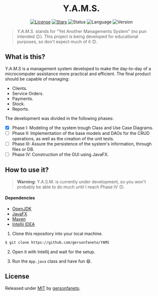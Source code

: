 <h1 align="center">Y.A.M.S.</h1>

<div align="center">

[![License](https://img.shields.io/github/license/gersonfaneto/YAMS?style=for-the-badge&logo=appveyor)](https://github.com/gersonfaneto/YAMS/blob/main/LICENSE)
[![Stars](https://img.shields.io/github/stars/gersonfaneto/YAMS?style=for-the-badge&logo=appveyor)](https://github.com/gersonfaneto/YAMS)
![Status](https://img.shields.io/static/v1?label=STATUS&message=DEVELOPMENT+🚧&color=yellow&style=for-the-badge)
![Language](https://img.shields.io/static/v1?label=LANGUAGE&message=Java&color=informational&style=for-the-badge)
![Version](https://img.shields.io/static/v1?label=VERSION&message=1.0&color=success&style=for-the-badge)

</div>

> *Y.A.M.S.* stands for "Yet Another Managements System" (no pun intended 😉). This project is being developed
> for educational purposes, so don't expect much of it 🙃.

## What is this?

*Y.A.M.S* is a management system developed to make the day-to-day of a microcomputer assistance
more practical and efficient. The final product should be capable of managing:

- Clients.
- Service Orders.
- Payments.
- Stock.
- Reports.

The development was divided in the following phases:

- [x] Phase I: Modeling of the system trough Class and Use Case Diagrams.
- [ ] Phase II: Implementation of the base models and DAOs for the CRUD operations,
  as well as the creation of the unit tests.
- [ ] Phase III: Assure the persistence of the system's information, through files or DB.
- [ ] Phase IV: Construction of the GUI using JavaFX.

## How to use it?

> **Warning**: Y.A.S.M. is currently under development, so you won't probably be able
> to do much until I reach Phase IV 🙃.

#### Dependencies

- [OpenJDK](https://openjdk.org/projects/jdk/17/)
- [JavaFX](https://gluonhq.com/products/javafx/)
- [Maven](https://maven.apache.org/download.cgi)
- [Intellij IDEA](https://www.jetbrains.com/idea/download/)

1. Clone this repository into your local machine.

```bash
$ git clone https://github.com/gersonfaneto/YAMS
```

2. Open it with Intellij and wait for the setup.

3. Run the `App.java` class and have fun 😄.

## License

Released under [MIT](https://github.com/gersonfaneto/YAMS/blob/main/LICENSE) by [gersonfaneto](https://github.com/gersonfaneto).
